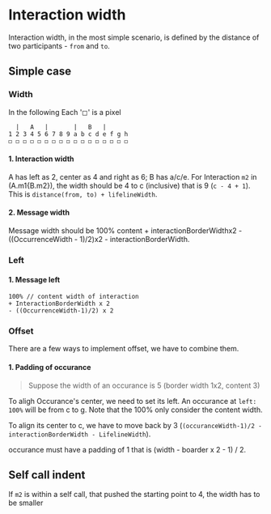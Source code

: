 # Interaction width

Interaction width, in the most simple scenario, is defined by the distance of two participants -
`from` and `to`.

## Simple case
### Width
In the following 
Each '◻' is a pixel 
```
  |   A   |       |   B   | 
1 2 3 4 5 6 7 8 9 a b c d e f g h
◻ ◻ ◻ ◻ ◻ ◻ ◻ ◻ ◻ ◻ ◻ ◻ ◻ ◻ ◻ ◻ ◻
```

#### 1. Interaction width
A has left as 2, center as 4 and right as 6; B has a/c/e. For Interaction `m2` in (A.m1{B.m2}),
the width should be 4 to c (inclusive) that is 9 (`c - 4 + 1`). This is `distance(from, to) + lifelineWidth`.

#### 2. Message width
Message width should be 100% content + interactionBorderWidthx2 - ((OccurrenceWidth - 1)/2)x2 - interactionBorderWidth.

### Left
#### 1. Message left
```
100% // content width of interaction
+ InteractionBorderWidth x 2
- ((OccurrenceWidth-1)/2) x 2
```
### Offset
There are a few ways to implement offset, we have to combine them.

#### 1. Padding of occurance
> Suppose the width of an occurance is 5 (border width 1x2, content 3)

To aligh Occurance's center, we need to set its left. An occurance
at `left: 100%` will be from c to g. Note that the 100% only consider
the content width.

 To align its center to c, we
have to move back by 3 (`(occuranceWidth-1)/2 - interactionBorderWidth - LifelineWidth`).

occurance must have a padding of 1 that is (width - boarder x 2 - 1) / 2.

## Self call indent

If `m2` is within a self call, that pushed the starting point to
4, the width has to be smaller
